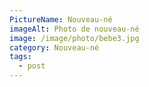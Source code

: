 ```yaml
---
PictureName: Nouveau-né
imageAlt: Photo de nouveau-né
image: /image/photo/bebe3.jpg
category: Nouveau-né
tags:
  - post
---
```

